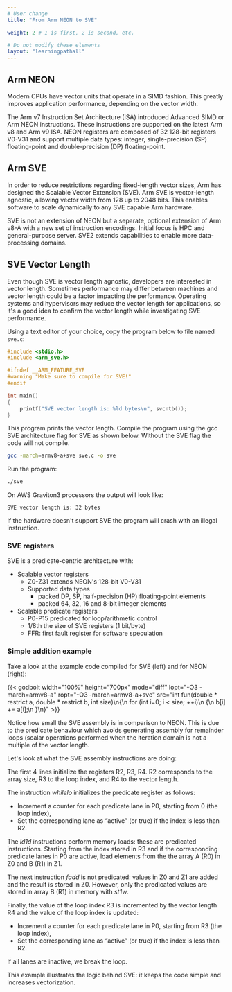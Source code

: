 ```yaml
---
# User change
title: "From Arm NEON to SVE"

weight: 2 # 1 is first, 2 is second, etc.

# Do not modify these elements
layout: "learningpathall"
---
```


## Arm NEON

Modern CPUs have vector units that operate in a SIMD fashion. This greatly improves application performance, depending on the vector width.

The Arm v7 Instruction Set Architecture (ISA) introduced Advanced SIMD or Arm NEON instructions. These instructions are supported on the latest Arm v8 and Arm v9 ISA. NEON registers are composed of 32 128-bit registers V0-V31 and support multiple data types: integer, single-precision (SP) floating-point and double-precision (DP) floating-point.

## Arm SVE

In order to reduce restrictions regarding fixed-length vector sizes, Arm has designed the Scalable Vector Extension (SVE).
Arm SVE is vector-length agnostic, allowing vector width from 128 up to 2048 bits. This enables software to scale dynamically to any SVE capable Arm hardware. 

SVE is not an extension of NEON but a separate, optional extension of Arm v8-A with a new set of instruction encodings.
Initial focus is HPC and general-purpose server. SVE2 extends capabilities to enable more data-processing domains.

## SVE Vector Length

Even though SVE is vector length agnostic, developers are interested in vector length. Sometimes performance may differ between machines and vector length could be a factor impacting the performance. Operating systems and hypervisors may reduce the vector length for applications, so it's a good idea to confirm the vector length while investigating SVE performance. 

Using a text editor of your choice, copy the program below to file named `sve.c`:

```c
#include <stdio.h>
#include <arm_sve.h>

#ifndef __ARM_FEATURE_SVE
#warning "Make sure to compile for SVE!"
#endif

int main()
{
    printf("SVE vector length is: %ld bytes\n", svcntb());
}
```
This program prints the vector length.
Compile the program using the gcc SVE architecture flag for SVE as shown below. Without the SVE flag the code will not compile.

```bash
gcc -march=armv8-a+sve sve.c -o sve
```

Run the program:

```bash 
./sve
```

On AWS Graviton3 processors the output will look like:

```output
SVE vector length is: 32 bytes
```

If the hardware doesn't support SVE the program will crash with an illegal instruction.

### SVE registers

SVE is a predicate-centric architecture with:

- Scalable vector registers
    - Z0-Z31 extends NEON's 128-bit V0-V31
    - Supported data types
        - packed DP, SP, half-precision (HP) floating-point elements
        - packed 64, 32, 16 and 8-bit integer elements
- Scalable predicate registers
    - P0-P15 predicated for loop/arithmetic control
    - 1/8th the size of SVE registers (1 bit/byte)
    - FFR: first fault register for software speculation

### Simple addition example

Take a look at the example code compiled for SVE (left) and for NEON (right):

{{< godbolt width="100%" height="700px" mode="diff" lopt="-O3 -march=armv8-a" ropt="-O3 -march=armv8-a+sve" src="int fun(double * restrict a, double * restrict b, int size)\n{\n  for (int i=0; i < size; ++i)\n  {\n    b[i] += a[i];\n  }\n}" >}}

Notice how small the SVE assembly is in comparison to NEON. This is due to the predicate behaviour which avoids generating assembly for remainder loops (scalar operations performed when the iteration domain is not a multiple of the vector length. 

Let's look at what the SVE assembly instructions are doing:

The first 4 lines initialize the registers R2, R3, R4. R2 corresponds to the array size, R3 to the loop index, and R4 to the vector length.

The instruction _whilelo_ initializes the predicate register as follows:

- Increment a counter for each predicate lane in P0, starting from 0 (the loop index),
- Set the corresponding lane as “active” (or true) if the index is less than R2.

The _ld1d_ instructions perform memory loads: these are predicated instructions. Starting from the index stored in R3 and if the corresponding predicate lanes in P0 are active, load elements from the the array A (R0) in Z0 and B (R1) in Z1. 

The next instruction _fadd_ is not predicated: values in Z0 and Z1 are added and the result is stored in Z0. However, only the predicated values are stored in array B (R1) in memory with _st1w_.

Finally, the value of the loop index R3 is incremented by the vector length R4 and the value of the loop index is updated:

- Increment a counter for each predicate lane in P0, starting from R3 (the loop index),
- Set the corresponding lane as “active” (or true) if the index is less than R2.

If all lanes are inactive, we break the loop.

This example illustrates the logic behind SVE: it keeps the code simple and increases vectorization.
